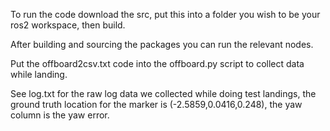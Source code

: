 To run the code download the src, put this into a folder you wish to be your ros2 workspace, then build.

After building and sourcing the packages you can run the relevant nodes.

Put the offboard2csv.txt code into the offboard.py script to collect data while landing.

See log.txt for the raw log data we collected while doing test landings, the ground truth location for the marker is (-2.5859,0.0416,0.248), the yaw column is the yaw error.
